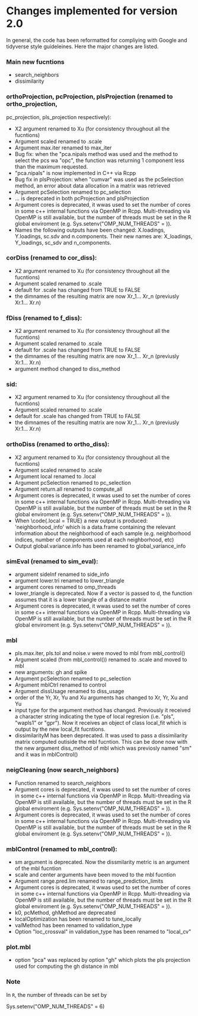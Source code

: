 # Changes implemented for version 2.0


In general, the code has been reformatted for compliying with Google and 
tidyverse style guideleines. Here the major changes are listed.

### Main new fucntions
- search_neighbors
- dissimilarity


### orthoProjection, pcProjection, plsProjection (renamed to ortho_projection, 
pc_projection, pls_projection respectively):
- X2 argument renamed to Xu (for consistency throughout all the fucntions)
- Argument scaled renamed to .scale
- Argument max.iter renamed to max_iter
- Bug fix: when the "pca.nipals method was used and the method to select the pcs wa "opc",
  the function was returning 1 component less than the maximum requested.
- "pca.nipals" is now implemented in C++ via Rcpp
- Bug fix in plsProjection: when "cumvar" was used as the pcSelection method, an 
  error about data allocation in a matrix was retrieved
- Argument pcSelection renamed to pc_selection
- ... is deprecated in both pcProjection and plsProjection
- Argument cores is deprecated, it wwas used to set the number of cores in some 
c++ internal functions via OpenMP in Rcpp. Multi-threading via OpenMP is still 
available, but the number of threads must be set in the R global enviroment (e.g.
Sys.setenv("OMP_NUM_THREADS" = <a integer>)).
- Names the following outputs have been changed: X.loadings, Y.loadings, sc.sdv 
and n.components. Their new names are: X_loadings, Y_loadings, sc_sdv and 
n_components.


### corDiss (renamed to cor_diss):
- X2 argument renamed to Xu (for consistency throughout all the fucntions)
- Argument scaled renamed to .scale
- default for .scale has changed from TRUE to FALSE
- the dimnames of the resulting matrix are now Xr_1... Xr_n (previusly Xr.1... Xr.n)

### fDiss (renamed to f_diss):
- X2 argument renamed to Xu (for consistency throughout all the fucntions)
- Argument scaled renamed to .scale
- default for .scale has changed from TRUE to FALSE
- the dimnames of the resulting matrix are now Xr_1... Xr_n (previusly Xr.1... Xr.n)
- argument method changed to diss_method

### sid:
- X2 argument renamed to Xu (for consistency throughout all the fucntions)
- Argument scaled renamed to .scale
- default for .scale has changed from TRUE to FALSE
- the dimnames of the resulting matrix are now Xr_1... Xr_n (previusly Xr.1... Xr.n)


### orthoDiss (renamed to ortho_diss):
- X2 argument renamed to Xu (for consistency throughout all the fucntions)
- Argument scaled renamed to .scale
- Argument local renamed to .local
- Argument pcSelection renamed to pc_selection
- Argument return.all renamed to compute_all
- Argument cores is deprecated, it wwas used to set the number of cores in some 
c++ internal functions via OpenMP in Rcpp. Multi-threading via OpenMP is still 
available, but the number of threads must be set in the R global enviroment (e.g.
Sys.setenv("OMP_NUM_THREADS" = <a integer>)).
- When \code{.local = TRUE} a new output is produced: 'neighborhood_info' which 
is a data.frame containing the relevant information about the neighborhood of 
each sample (e.g. neighborhood indices, number of components used at each 
neighborhood, etc)
- Output global.variance.info has been renamed to global_variance_info


### simEval (renamed to sim_eval):
- argument sideInf renamed to side_info
- argument lower.tri renamed to lower_triangle
- argument cores renamed to omp_threads
- lower_triangle is deprecated. Now if a vector is passed to d, the function assumes
  that it is a lower triangle of a distance matrix
- Argument cores is deprecated, it wwas used to set the number of cores in some 
c++ internal functions via OpenMP in Rcpp. Multi-threading via OpenMP is still 
available, but the number of threads must be set in the R global enviroment (e.g.
Sys.setenv("OMP_NUM_THREADS" = <a integer>)).
  
  
### mbl
- pls.max.iter, pls.tol and noise.v were moved to mbl from mbl_control()
- Argument scaled (from mbl_control()) renamed to .scale and moved to mbl
- new arguments: gh and spike
- Argument pcSelection renamed to pc_selection
- Argument mblCtrl renamed to control
- Argument dissUsage renamed to diss_usage
- order of the Yr, Xr, Yu and Xu arguments has changed to Xr, Yr, Xu and Yu
- input type for the argument method has changed. Previously it received a 
character string  indicating the type of local regresion (i.e. "pls", 
"wapls1" or "gpr"). Now it receives an object of class local_fit which is output 
by the new local_fit fucntions. 
- dissimilarityM has been deprecated. It was used to pass a dissimilarity matrix 
computed outiside the mbl fucntion. This can be done now with the new argument 
diss_method of mbl which was previosly named "sm" and it was in mblControl()


### neigCleaning (now search_neighbors)
- Function renamed to search_neighbors
- Argument cores is deprecated, it wwas used to set the number of cores in some 
c++ internal functions via OpenMP in Rcpp. Multi-threading via OpenMP is still 
available, but the number of threads must be set in the R global enviroment (e.g.
Sys.setenv("OMP_NUM_THREADS" = <a integer>)).
- Argument cores is deprecated, it wwas used to set the number of cores in some 
c++ internal functions via OpenMP in Rcpp. Multi-threading via OpenMP is still 
available, but the number of threads must be set in the R global enviroment (e.g.
Sys.setenv("OMP_NUM_THREADS" = <a integer>)).


### mblControl (renamed to mbl_control):
- sm argument is deprecated. Now the dissmilarity metric is an argument of the 
mbl fucntion
- scale and center arguments have been moved to the mbl fucntion
- Argument range.pred.lim renamed to range_prediction_limits
- Argument cores is deprecated, it wwas used to set the number of cores in some 
c++ internal functions via OpenMP in Rcpp. Multi-threading via OpenMP is still 
available, but the number of threads must be set in the R global enviroment (e.g.
Sys.setenv("OMP_NUM_THREADS" = <a integer>)).
- k0, pcMethod, ghMethod are deprecated
- localOptimization has been renamed to tune_locally
- valMethod has been renamed to validation_type
- Option "loc_crossval" in validation_type has been renamed to "local_cv"

### plot.mbl
- option "pca" was replaced by option "gh" which plots the pls projection used 
for computing the gh distance in mbl 


### Note

In `R`, the number of threads can be set by

Sys.setenv("OMP_NUM_THREADS" = 6)
